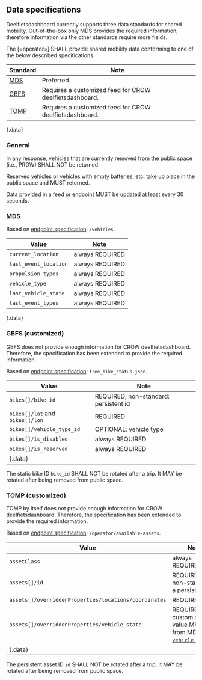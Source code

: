 ## Data specifications

Deelfietsdashboard currently supports three data standards for shared mobility.
Out-of-the-box only MDS provides the required information, therefore information via the other standards require more fields.

<div class='advisement'>

The [=operator=] SHALL provide shared mobility data conforming to one of the below described specifications.

</div>

Standard | Note
---|---
[MDS](#mds) | Preferred.
[GBFS](#gbfs-customized) | Requires a customized feed for CROW deelfietsdashboard.
[TOMP](#tomp-customized) | Requires a customized feed for CROW deelfietsdashboard.
{.data}

### General

<div class="advisement">

In any response, vehicles that are currently removed from the public space (i.e., PROW) SHALL NOT be returned.

Reserved vehicles or vehicles with empty batteries, etc. take up place in the public space and MUST returned.

Data provided in a feed or endpoint MUST be updated at least every 30 seconds.

</div>

### MDS

Based on [endpoint specification][1]: `/vehicles`.

Value | Note
---|---
`current_location`    | always REQUIRED
`last_event_location` | always REQUIRED
`propulsion_types`    | always REQUIRED
`vehicle_type`        | always REQUIRED
`last_vehicle_state`  | always REQUIRED
`last_event_types`    | always REQUIRED
{.data}

[1]: https://github.com/openmobilityfoundation/mobility-data-specification/blob/main/provider/README.md#vehicles 

### GBFS (customized)

<div class="note">
GBFS does not provide enough information for CROW deelfietsdashboard. 
Therefore, the specification has been extended to provide the required information.
</div>


Based on [endpoint specification][2]: `free_bike_status.json`.

Value | Note
---|---
`bikes[]/bike_id` | REQUIRED, non-standard: persistent id
`bikes[]/lat` and `bikes[]/lon` | REQUIRED
`bikes[]/vehicle_type_id` | OPTIONAL: vehicle type
`bikes[]/is_disabled` | always REQUIRED 
`bikes[]/is_reserved` | always REQUIRED 
{.data} |

The static bike ID `bike_id` SHALL NOT be rotated after a trip.
It MAY be rotated after being removed from public space.

[2]: https://github.com/NABSA/gbfs/blob/master/gbfs.md#free_bike_statusjson


### TOMP (customized)

<div class="note">
TOMP by itself does not provide enough information for CROW deelfietsdashboard. 
Therefore, the specification has been extended to provide the required information.
</div>


Based on [endpoint specification][3]: `/operator/available-assets`. 

Value | Note
---|---
`assetClass` | always REQUIRED
`assets[]/id` | REQUIRED and non-standard: a persistent id
`assets[]/overriddenProperties/locations/coordinates` | REQUIRED
`assets[]/overriddenProperties/vehicle_state` | REQUIRED: custom string, value MUST be from MDS [`vehicle_state`s][4].
{.data} |

The persistent asset ID `id` SHALL NOT be rotated after a trip.
It MAY be rotated after being removed from public space.


[3]: https://app.swaggerhub.com/apis-docs/TOMP-API-WG/transport-operator_maas_provider_api/1.1.0#/operator%20information/get_operator_available_assets

[4]: https://github.com/openmobilityfoundation/mobility-data-specification/blob/main/general-information.md#vehicle-states
